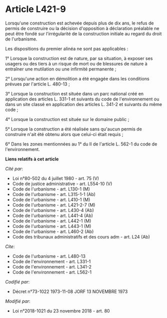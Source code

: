 # Article L421-9

Lorsqu'une construction est achevée depuis plus de dix ans, le refus de permis de construire ou la décision d'opposition à
déclaration préalable ne peut être fondé sur l'irrégularité de la construction initiale au regard du droit de l'urbanisme.

Les dispositions du premier alinéa ne sont pas applicables :

1° Lorsque la construction est de nature, par sa situation, à exposer ses usagers ou des tiers à un risque de mort ou de
blessures de nature à entraîner une mutilation ou une infirmité permanente ;

2° Lorsqu'une action en démolition a été engagée dans les conditions prévues par l'article L. 480-13 ;

3° Lorsque la construction est située dans un parc national créé en application des articles L. 331-1 et suivants du code de
l'environnement ou dans un site classé en application des articles L. 341-2 et suivants du même code ;

4° Lorsque la construction est située sur le domaine public ;

5° Lorsque la construction a été réalisée sans qu'aucun permis de construire n'ait été obtenu alors que celui-ci était
requis ;

6° Dans les zones mentionnées au 1° du II de l'article L. 562-1 du code de l'environnement.

**Liens relatifs à cet article**

_Cité par_:

  - Loi n°80-502 du 4 juillet 1980 - art. 75 (V)
  - Code de justice administrative - art. L554-10 (V)
  - Code de l'urbanisme - art. L130-1 (M)
  - Code de l'urbanisme - art. L315-1-1 (Ab)
  - Code de l'urbanisme - art. L410-1 (M)
  - Code de l'urbanisme - art. L421-2-7 (M)
  - Code de l'urbanisme - art. L430-4 (Ab)
  - Code de l'urbanisme - art. L441-4 (Ab)
  - Code de l'urbanisme - art. L442-1 (M)
  - Code de l'urbanisme - art. L443-1 (M)
  - Code de l'urbanisme - art. L460-2 (Ab)
  - Code des tribunaux administratifs et des cours adm - art. L24 (Ab)

_Cite_:

  - Code de l'urbanisme - art. L480-13
  - Code de l'environnement - art. L331-1
  - Code de l'environnement - art. L341-2
  - Code de l'environnement - art. L562-1

_Codifié par_:

  - Décret n°73-1022 1973-11-08 JORF 13 NOVEMBRE 1973

_Modifié par_:

  - Loi n°2018-1021 du 23 novembre 2018 - art. 80

